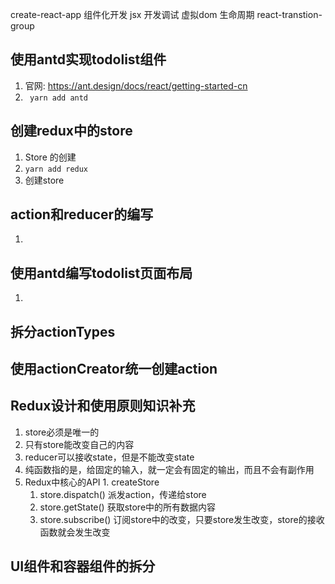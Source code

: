create-react-app
组件化开发
jsx
开发调试
虚拟dom
生命周期
react-transtion-group

## 使用antd实现todolist组件
  1. 官网: https://ant.design/docs/react/getting-started-cn
  2. ` yarn add antd`

## 创建redux中的store
  1. Store 的创建
  2. `yarn add redux`
  3. 创建store

## action和reducer的编写
  1. 

## 使用antd编写todolist页面布局
  1. 

## 拆分actionTypes

## 使用actionCreator统一创建action

## Redux设计和使用原则知识补充
  1. store必须是唯一的
  2. 只有store能改变自己的内容
  3. reducer可以接收state，但是不能改变state
  4. 纯函数指的是，给固定的输入，就一定会有固定的输出，而且不会有副作用
  5. Redux中核心的API
    1. createStore
      1. store.dispatch() 派发action，传递给store
      2. store.getState() 获取store中的所有数据内容
      3. store.subscribe() 订阅store中的改变，只要store发生改变，store的接收函数就会发生改变
## UI组件和容器组件的拆分